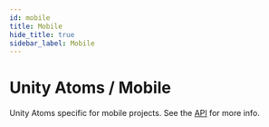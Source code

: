 ```yaml
---
id: mobile
title: Mobile
hide_title: true
sidebar_label: Mobile
---
```


# Unity Atoms / Mobile

Unity Atoms specific for mobile projects. See the [API](../api/unityatoms.mobile) for more info.
